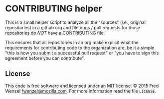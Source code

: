 # CONTRIBUTING helper

This is a small helper script to analyze all the "sources" (i.e., original repositories) in a github org and file bugs / pull requests for those repositories do *NOT* have a CONTRIBUTING file.

This ensures that all repositories in an org make explicit what the requirements for contributing code to the organization are, be it a simple "this is how you submit a successful pull request" or "you have to sign this agreement before you can contribute".

## License
This code is free software and licensed under an MIT license. &copy; 2015 Fred Wenzel <fwenzel@mozilla.com>. For more information read the file ``LICENSE``.
